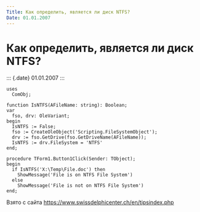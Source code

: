 ```yaml
---
Title: Как определить, является ли диск NTFS?
Date: 01.01.2007
---
```



Как определить, является ли диск NTFS?
======================================

::: {.date}
01.01.2007
:::

    uses 
      ComObj; 
     
    function IsNTFS(AFileName: string): Boolean; 
    var 
      fso, drv: OleVariant; 
    begin 
      IsNTFS := False; 
      fso := CreateOleObject('Scripting.FileSystemObject'); 
      drv := fso.GetDrive(fso.GetDriveName(AFileName)); 
      IsNTFS := drv.FileSystem = 'NTFS' 
    end; 
     
    procedure TForm1.Button1Click(Sender: TObject); 
    begin 
      if IsNTFS('X:\Temp\File.doc') then 
        ShowMessage('File is on NTFS File System') 
      else 
        ShowMessage('File is not on NTFS File System') 
    end; 

Взято с сайта <https://www.swissdelphicenter.ch/en/tipsindex.php>
